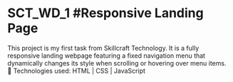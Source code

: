 # SCT_WD_1 #Responsive Landing Page
This project is my first task from Skillcraft Technology. 
It is a fully responsive landing webpage featuring a fixed navigation menu that dynamically changes 
its style when scrolling or hovering over menu items.
🔧 Technologies used:
HTML | CSS | JavaScript
